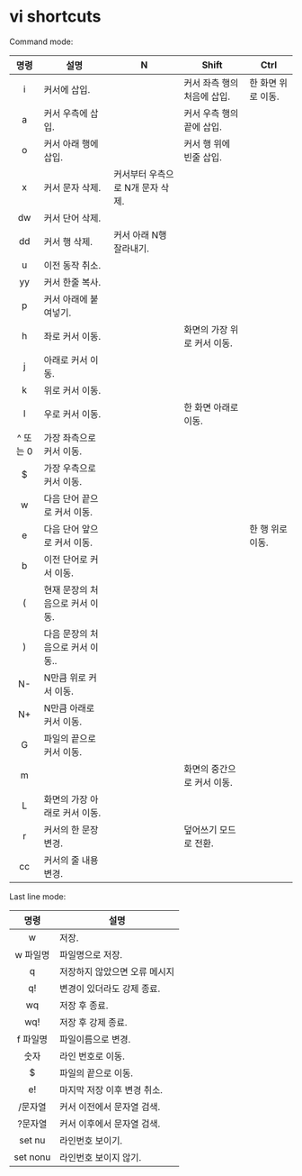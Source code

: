 # vi shortcuts

Command mode:

|   명령   | 설명                             | N                                | Shift                       | Ctrl               |
| :------: | -------------------------------- | -------------------------------- | --------------------------- | ------------------ |
|    i     | 커서에 삽입.                     |                                  | 커서 좌측 행의 처음에 삽입. | 한 화면 위로 이동. |
|    a     | 커서 우측에 삽입.                |                                  | 커서 우측 행의 끝에 삽입.   |                    |
|    o     | 커서 아래 행에 삽입.             |                                  | 커서 행 위에 빈줄 삽입.     |                    |
|    x     | 커서 문자 삭제.                  | 커서부터 우측으로 N개 문자 삭제. |                             |                    |
|    dw    | 커서 단어 삭제.                  |                                  |                             |                    |
|    dd    | 커서 행 삭제.                    | 커서 아래 N행 잘라내기.          |                             |                    |
|    u     | 이전 동작 취소.                  |                                  |                             |                    |
|    yy    | 커서 한줄 복사.                  |                                  |                             |                    |
|    p     | 커서 아래에 붙여넣기.            |                                  |                             |                    |
|    h     | 좌로 커서 이동.                  |                                  | 화면의 가장 위로 커서 이동. |                    |
|    j     | 아래로 커서 이동.                |                                  |                             |                    |
|    k     | 위로 커서 이동.                  |                                  |                             |                    |
|    l     | 우로 커서 이동.                  |                                  | 한 화면 아래로 이동.        |                    |
| ^ 또는 0 | 가장 좌측으로 커서 이동.         |                                  |                             |                    |
|    $     | 가장 우측으로 커서 이동.         |                                  |                             |                    |
|    w     | 다음 단어 끝으로 커서 이동.      |                                  |                             |                    |
|    e     | 다음 단어 앞으로 커서 이동.      |                                  |                             | 한 행 위로 이동.   |
|    b     | 이전 단어로 커서 이동.           |                                  |                             |                    |
|    (     | 현재 문장의 처음으로 커서 이동.  |                                  |                             |                    |
|    )     | 다음 문장의 처음으로 커서 이동.. |                                  |                             |                    |
|    N-    | N만큼 위로 커서 이동.            |                                  |                             |                    |
|    N+    | N만큼 아래로 커서 이동.          |                                  |                             |                    |
|    G     | 파일의 끝으로 커서 이동.         |                                  |                             |                    |
|    m     |                                  |                                  | 화면의 중간으로 커서 이동.  |                    |
|    L     | 화면의 가장 아래로 커서 이동.    |                                  |                             |                    |
|    r     | 커서의 한 문장 변경.             |                                  | 덮어쓰기 모드로 전환.       |                    |
|    cc    | 커서의 줄 내용 변경.             |                                  |                             |                    |

Last line mode:

|   명령   | 설명                          |
| :------: | ----------------------------- |
|    w     | 저장.                         |
| w 파일명 | 파일명으로 저장.              |
|    q     | 저장하지 않았으면 오류 메시지 |
|    q!    | 변경이 있더라도 강제 종료.    |
|    wq    | 저장 후 종료.                 |
|   wq!    | 저장 후 강제 종료.            |
| f 파일명 | 파일이름으로 변경.            |
|   숫자   | 라인 번호로 이동.             |
|    $     | 파일의 끝으로 이동.           |
|    e!    | 마지막 저장 이후 변경 취소.   |
| /문자열  | 커서 이전에서 문자열 검색.    |
| ?문자열  | 커서 이후에서 문자열 검색.    |
|  set nu  | 라인번호 보이기.              |
| set nonu | 라인번호 보이지 않기.         |

